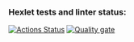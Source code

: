 ### Hexlet tests and linter status:
[![Actions Status](https://github.com/RaM0x1010/java-project-61/actions/workflows/hexlet-check.yml/badge.svg)](https://github.com/RaM0x1010/java-project-61/actions)
[![Quality gate](https://sonarcloud.io/api/project_badges/quality_gate?project=RaM0x1010_java-project-61)](https://sonarcloud.io/summary/new_code?id=RaM0x1010_java-project-61)
